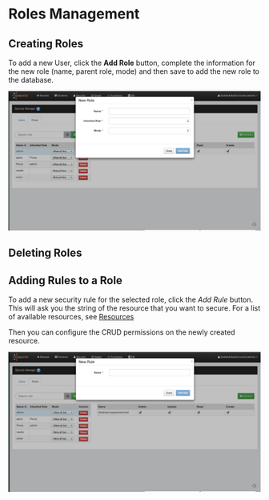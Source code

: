 

# Roles Management

## Creating Roles

To add a new User, click the **Add Role** button, complete the information for the new role
(name, parent role, mode) and then save to add the new role to the database.

![New Role](../../images/newRole.png)


## Deleting Roles

## Adding Rules to a Role

To add a new security rule for the selected role, click the *Add Rule* button.
This will ask you the string of the resource that you want to secure. For a list of 
available resources, see [Resources](../../security/Database-Security.md#resources)

Then you can configure the CRUD permissions on the newly created resource.


![New User](../../images/newRule.png)
